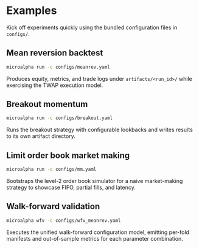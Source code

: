 # Examples

Kick off experiments quickly using the bundled configuration files in `configs/`.

## Mean reversion backtest

```bash
microalpha run -c configs/meanrev.yaml
```

Produces equity, metrics, and trade logs under `artifacts/<run_id>/` while exercising the TWAP execution model.

## Breakout momentum

```bash
microalpha run -c configs/breakout.yaml
```

Runs the breakout strategy with configurable lookbacks and writes results to its own artifact directory.

## Limit order book market making

```bash
microalpha run -c configs/mm.yaml
```

Bootstraps the level-2 order book simulator for a naive market-making strategy to showcase FIFO, partial fills, and latency.

## Walk-forward validation

```bash
microalpha wfv -c configs/wfv_meanrev.yaml
```

Executes the unified walk-forward configuration model, emitting per-fold manifests and out-of-sample metrics for each parameter combination.

